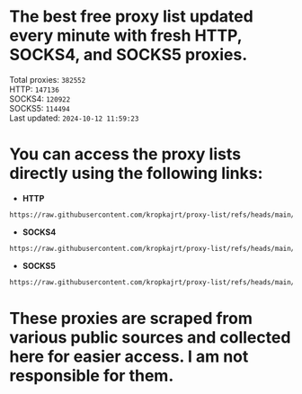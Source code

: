 # The best free proxy list updated every minute with fresh HTTP, SOCKS4, and SOCKS5 proxies.

Total proxies: `382552`  
HTTP: `147136`  
SOCKS4: `120922`  
SOCKS5: `114494`  
Last updated: `2024-10-12 11:59:23`  

# You can access the proxy lists directly using the following links:

- **HTTP**

```bash
https://raw.githubusercontent.com/kropkajrt/proxy-list/refs/heads/main/http.txt
```

- **SOCKS4**

```bash
https://raw.githubusercontent.com/kropkajrt/proxy-list/refs/heads/main/socks4.txt
```

- **SOCKS5**

```bash
https://raw.githubusercontent.com/kropkajrt/proxy-list/refs/heads/main/socks5.txt
```

# These proxies are scraped from various public sources and collected here for easier access. I am not responsible for them.
